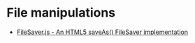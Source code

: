 # File manipulations

* [FileSaver.js - An HTML5 saveAs() FileSaver implementation](https://github.com/eligrey/FileSaver.js)